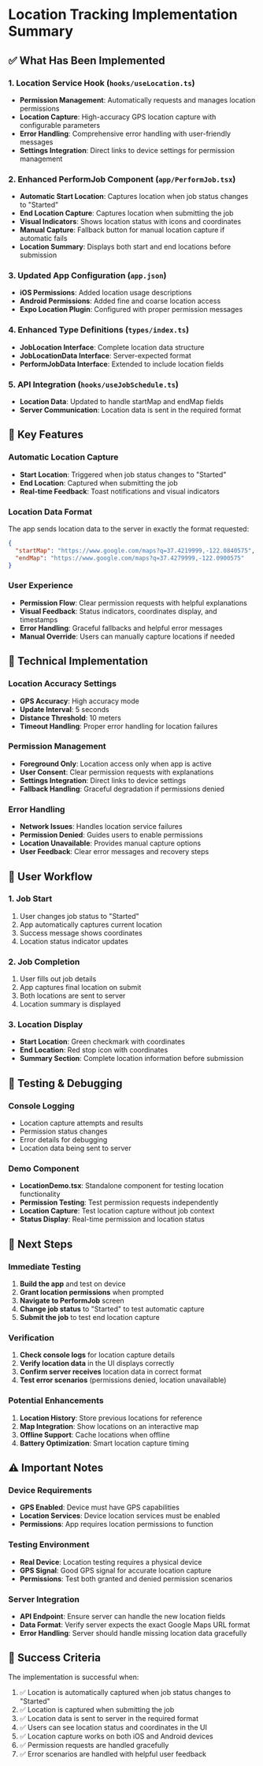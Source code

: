 # Location Tracking Implementation Summary

## ✅ What Has Been Implemented

### 1. Location Service Hook (`hooks/useLocation.ts`)
- **Permission Management**: Automatically requests and manages location permissions
- **Location Capture**: High-accuracy GPS location capture with configurable parameters
- **Error Handling**: Comprehensive error handling with user-friendly messages
- **Settings Integration**: Direct links to device settings for permission management

### 2. Enhanced PerformJob Component (`app/PerformJob.tsx`)
- **Automatic Start Location**: Captures location when job status changes to "Started"
- **End Location Capture**: Captures location when submitting the job
- **Visual Indicators**: Shows location status with icons and coordinates
- **Manual Capture**: Fallback button for manual location capture if automatic fails
- **Location Summary**: Displays both start and end locations before submission

### 3. Updated App Configuration (`app.json`)
- **iOS Permissions**: Added location usage descriptions
- **Android Permissions**: Added fine and coarse location access
- **Expo Location Plugin**: Configured with proper permission messages

### 4. Enhanced Type Definitions (`types/index.ts`)
- **JobLocation Interface**: Complete location data structure
- **JobLocationData Interface**: Server-expected format
- **PerformJobData Interface**: Extended to include location fields

### 5. API Integration (`hooks/useJobSchedule.ts`)
- **Location Data**: Updated to handle startMap and endMap fields
- **Server Communication**: Location data is sent in the required format

## 🎯 Key Features

### Automatic Location Capture
- **Start Location**: Triggered when job status changes to "Started"
- **End Location**: Captured when submitting the job
- **Real-time Feedback**: Toast notifications and visual indicators

### Location Data Format
The app sends location data to the server in exactly the format requested:
```json
{
  "startMap": "https://www.google.com/maps?q=37.4219999,-122.0840575",
  "endMap": "https://www.google.com/maps?q=37.4279999,-122.0900575"
}
```

### User Experience
- **Permission Flow**: Clear permission requests with helpful explanations
- **Visual Feedback**: Status indicators, coordinates display, and timestamps
- **Error Handling**: Graceful fallbacks and helpful error messages
- **Manual Override**: Users can manually capture locations if needed

## 🔧 Technical Implementation

### Location Accuracy Settings
- **GPS Accuracy**: High accuracy mode
- **Update Interval**: 5 seconds
- **Distance Threshold**: 10 meters
- **Timeout Handling**: Proper error handling for location failures

### Permission Management
- **Foreground Only**: Location access only when app is active
- **User Consent**: Clear permission requests with explanations
- **Settings Integration**: Direct links to device settings
- **Fallback Handling**: Graceful degradation if permissions denied

### Error Handling
- **Network Issues**: Handles location service failures
- **Permission Denied**: Guides users to enable permissions
- **Location Unavailable**: Provides manual capture options
- **User Feedback**: Clear error messages and recovery steps

## 📱 User Workflow

### 1. Job Start
1. User changes job status to "Started"
2. App automatically captures current location
3. Success message shows coordinates
4. Location status indicator updates

### 2. Job Completion
1. User fills out job details
2. App captures final location on submit
3. Both locations are sent to server
4. Location summary is displayed

### 3. Location Display
- **Start Location**: Green checkmark with coordinates
- **End Location**: Red stop icon with coordinates
- **Summary Section**: Complete location information before submission

## 🧪 Testing & Debugging

### Console Logging
- Location capture attempts and results
- Permission status changes
- Error details for debugging
- Location data being sent to server

### Demo Component
- **LocationDemo.tsx**: Standalone component for testing location functionality
- **Permission Testing**: Test permission requests independently
- **Location Capture**: Test location capture without job context
- **Status Display**: Real-time permission and location status

## 🚀 Next Steps

### Immediate Testing
1. **Build the app** and test on device
2. **Grant location permissions** when prompted
3. **Navigate to PerformJob** screen
4. **Change job status** to "Started" to test automatic capture
5. **Submit the job** to test end location capture

### Verification
1. **Check console logs** for location capture details
2. **Verify location data** in the UI displays correctly
3. **Confirm server receives** location data in correct format
4. **Test error scenarios** (permissions denied, location unavailable)

### Potential Enhancements
1. **Location History**: Store previous locations for reference
2. **Map Integration**: Show locations on an interactive map
3. **Offline Support**: Cache locations when offline
4. **Battery Optimization**: Smart location capture timing

## ⚠️ Important Notes

### Device Requirements
- **GPS Enabled**: Device must have GPS capabilities
- **Location Services**: Device location services must be enabled
- **Permissions**: App requires location permissions to function

### Testing Environment
- **Real Device**: Location testing requires a physical device
- **GPS Signal**: Good GPS signal for accurate location capture
- **Permissions**: Test both granted and denied permission scenarios

### Server Integration
- **API Endpoint**: Ensure server can handle the new location fields
- **Data Format**: Verify server expects the exact Google Maps URL format
- **Error Handling**: Server should handle missing location data gracefully

## 🎉 Success Criteria

The implementation is successful when:
1. ✅ Location is automatically captured when job status changes to "Started"
2. ✅ Location is captured when submitting the job
3. ✅ Location data is sent to server in the required format
4. ✅ Users can see location status and coordinates in the UI
5. ✅ Location capture works on both iOS and Android devices
6. ✅ Permission requests are handled gracefully
7. ✅ Error scenarios are handled with helpful user feedback
